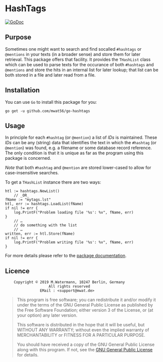# HashTags

[![GoDoc](https://godoc.org/github.com/mwat56/go-hashtags?status.svg)](https://godoc.org/github.com/mwat56/go-hashtags)

## Purpose

Sometimes one might want to search and find socalled `#hashtags` or `@mentions` in your texts (in a broader sense) and store them for later retrieval.
This package offers that facility.
It provides the `THashList` class which can be used to parse texts for the occurance of both `#hashtags` and `@mentions` and store the hits in an internal list for later lookup; that list can be both stored in a file and later read from a file.

## Installation

You can use `Go` to install this package for you:

    go get -u github.com/mwat56/go-hashtags

## Usage

In principle for each `#hashtag` (or `@mention`) a list of _IDs_ is maintained.
These _IDs_ can be any (string) data that identifies the text in which the `#hashtag` (or `@mention`) was found, e.g. a filename or some database record reference.
The only condition is that it is unique as far as the program using this package is concerned.

_Note_ that both `#hashtag` and `@mention` are stored lower-cased to allow for case-insensitive searches.

To get a `THashList` instance there are two ways:

    htl := hashtags.NewList()
        // _OR_
    fName := "mytags.lst"
    htl, err := hashtags.LoadList(fName)
    if nil != err {
        log.PrintF("Problem loading file '%s': %v", fName, err)
    }
        // …
        // do something with the list
        // …
    written, err := htl.Store(fName)
    if nil != err {
        log.PrintF("Problem writing file '%s': %v", fName, err)
    }

For more details please refer to the [package documentation](https://godoc.org/github.com/mwat56/go-hashtags).

## Licence

        Copyright © 2019 M.Watermann, 10247 Berlin, Germany
                        All rights reserved
                    EMail : <support@mwat.de>

> This program is free software; you can redistribute it and/or modify it under the terms of the GNU General Public License as published by the Free Software Foundation; either version 3 of the License, or (at your option) any later version.
>
> This software is distributed in the hope that it will be useful, but WITHOUT ANY WARRANTY; without even the implied warranty of MERCHANTABILITY or FITNESS FOR A PARTICULAR PURPOSE.
>
> You should have received a copy of the GNU General Public License along with this program. If not, see the [GNU General Public License](http://www.gnu.org/licenses/gpl.html) for details.
